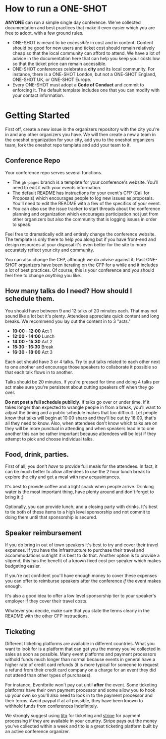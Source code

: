 # How to run a ONE-SHOT

**ANYONE** can run a simple single day conference. We've collected documentation and best practices that make it even easier which you are free to adopt, with a few ground rules.

* ONE-SHOT is meant to be *accessible* in cost and in content. Content should be good for new users and ticket cost should remain relatively cheap so that the local community can afford to attend. We have a lot of advice in the documentation here that can help you keep your costs low so that the ticket price can remain accessible.
* ONE-SHOT conferences celebrate a **city** and its local community. For instance, there is a ONE-SHOT London, but not a ONE-SHOT England, ONE-SHOT UK, or ONE-SHOT Europe.
* Every ONE-SHOT must adopt a **Code of Conduct** and commit to enforcing it. The default template includes one that you can modify with your contact information. 

# Getting Started

First off, create a new issue in the organizers repository with the city you're in and any other organizers you have. We will then create a new a team in the oneshot organization for your city, add you to the oneshot organizers team, fork the oneshot repo template and add your team to it.

## Conference Repo

Your conference repo serves several functions.

* The `gh-pages` branch is a template for your conference's website. You'll need to edit it with your events information.
* The default README has instructions for your event's CFP (Call for Proposals) which encourages people to log new issues as proposals. You'll need to edit the README with a few of the specifics of your event.
* You can also use the issue tracker to start threads about the conference planning and organization which encourages participation not just from other organizers but also the community that is logging issues in order to speak.

Feel free to dramatically edit and entirely change the conference website. The template is only there to help you along but if you have front-end and design resources at your disposal it's even better for the site to more accurately reflect your city and community.

You can also change the CFP, although we do advise against it. Past ONE-SHOT organizers have been iterating on the CFP for a while and it includes a lot of best practices. Of course, this is your conference and you should feel free to change *anything* you like.

## How many talks do I need? How should I schedule them.

You should have between 9 and 12 talks of 20 minutes each. That may not sound like a lot but it's plenty. Attendees appreciate quick content and long breaks. We recommend you lay out the content in to 3 "acts."

* **10:00 - 12:00** Act 1
* **12:00 - 14:00** Lunch
* **14:00 - 15:30** Act 2
* **15:30 - 16:30** Break
* **16:30 - 18:00** Act 3

Each act should have 3 or 4 talks. Try to put talks related to each other next to one another and encourage those speakers to collaborate it possible so that each talk flows in to another.

Talks should be 20 minutes. If you're pressed for time and doing 4 talks per act make sure you're persistent about cutting speakers off when they go over.

**Do not post a full schedule publicly**. If talks go over or under time, if it takes longer than expected to wrangle people in from a break, you'll want to adjust the timing and a public schedule makes that too difficult. Let people know that talks will begin at 10:00 sharp and they'll be out by 18:00, that's all they need to know. Also, when attendees don't know which talks are on they will be more punctual in attending and when speakers lead in to one another this can be rather important because attendees will be lost if they attempt to pick and choose individual talks.

## Food, drink, parties.

First of all, you don't *have* to provide full meals for the attendees. In fact, it can be much better to allow attendees to use the 2 hour lunch break to explore the city and get a meal with new acquaintances.

It's best to provide coffee and a light snack when people arrive. Drinking water is the most important thing, have plenty around and don't forget to bring it ;)

Optionally, you can provide lunch, and a closing party with drinks. It's best to tie both of these items to a high level sponsorship and not commit to doing them until that sponsorship is secured.

## Speaker reimbursement

If you do bring in out of town speakers it's best to try and cover their travel expenses. If you have the infrastructure to purchase their travel and accommodations outright it is best to do that. Another option is to provide a stipend, this has the benefit of a known fixed cost per speaker which makes budgeting easier. 

If you're not confident you'll have enough money to cover these expenses you can offer to reimburse speakers after the conference *if* the event makes enough.

It's also a good idea to offer a low level sponsorship tier to your speaker's employer if they cover their travel costs.

Whatever you decide, make sure that you state the terms clearly in the README with the other CFP instructions.

## Ticketing 

Different ticketing platforms are available in different countries. What you want to look for is a platform that can get you the money you've collected in sales as soon as possible. Many event platforms and payment processors withold funds much longer than normal because events in general have a higher rate of credit card refunds (it is more typical for someone to request a refund from their credit card company on a charge for an event they did not attend than other types of purchases). 

For instance, Eventbrite won't pay out until **after** the event. Some ticketing platforms have their own payment processor and some allow you to hook up your own so you'll also need to look in to the payment processor and their terms. Avoid paypal if at all possible, they have been known to withhold funds from conferences indefinitely.

We strongly suggest using [tito](https://ti.to) for ticketing and [stripe](https://stripe.com) for payment processing if they are available in your country. Stripe pays out the money you've collected within a week and tito is a great ticketing platform built by an active conference organizer.
